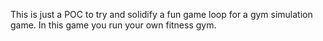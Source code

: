 
This is just a POC to try and solidify a fun game loop for a gym simulation game.
In this game you run your own fitness gym.

